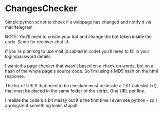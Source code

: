 # ChangesChecker
Simple python script to check if a webpage has changed and notify it via mail/telegram

NOTE:
You'll need to create your bot and change the bot token inside the code.
Same for receiver chat id.

If you're planning to use mail (disabled in code) you'll need to fill in your login/password details.

I wanted a page checker that wasn't based on a check on words, but on a hash of the whole page's source code. 
So I'm using a MD5 hash on the html response. 

The list of URLS that need to be checked must be inside a TXT (siteslist.txt), that must be placed in the same folder of the script. 
One URL per line.

I realize the code's a bit messy but it's the first time I even see python - so I apologize if something looks stupid!
